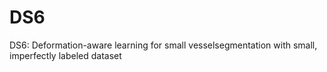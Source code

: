 # DS6
DS6: Deformation-aware learning for small vesselsegmentation with small, imperfectly labeled dataset
